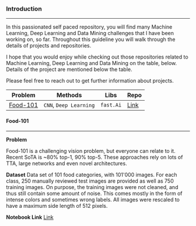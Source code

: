 ### Introduction
---

In this passionated self paced repository, you will find many Machine Learning, Deep Learning and Data Mining challenges that I have been working on, so far. Throughout this guideline you will walk through the details of projects and repositories.

I hope that you would enjoy while checking out those repositories related to Machine Learning, Deep Learning and Data Mining on the table, below. Details of the project are mentioned below the table.

Please feel free to reach out to get further information about projects.

|__Problem__|__Methods__|__Libs__|__Repo__|
|-|-|-|-|
|[Food-101](#Food-101)|`CNN`, `Deep Learning`|`fast.Ai`|[Link](https://github.com/harish678/Machine-Learning/blob/master/fellowship.Ai%20Challenges/food-101.ipynb)|





#### Food-101
---

**Problem**

Food-101 is a challenging vision problem, but everyone can relate to it.  Recent SoTA is ~80% top-1, 90% top-5.  These approaches rely on lots of TTA, large networks and  even novel architectures.

**Dataset**
Data set of 101 food categories, with 101'000 images. For each class, 250 manually reviewed test images are provided as well as 750 training images. On purpose, the training images were not cleaned, and thus still contain some amount of noise. This comes mostly in the form of intense colors and sometimes wrong labels. All images were rescaled to have a maximum side length of 512 pixels.

**Notebook Link**
[Link](https://github.com/harish678/Machine-Learning/blob/master/fellowship.Ai%20Challenges/food-101.ipynb)
